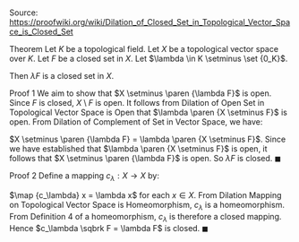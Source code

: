# 

Source: https://proofwiki.org/wiki/Dilation_of_Closed_Set_in_Topological_Vector_Space_is_Closed_Set

Theorem
Let $K$ be a topological field.
Let $X$ be a topological vector space over $K$. 
Let $F$ be a closed set in $X$. 
Let $\lambda \in K \setminus \set {0_K}$.

Then $\lambda F$ is a closed set in $X$.


Proof 1
We aim to show that $X \setminus \paren {\lambda F}$ is open.
Since $F$ is closed, $X \setminus F$ is open.
It follows from Dilation of Open Set in Topological Vector Space is Open that $\lambda \paren {X \setminus F}$ is open.
From Dilation of Complement of Set in Vector Space, we have: 

$X \setminus \paren {\lambda F} = \lambda \paren {X \setminus F}$.
Since we have established that $\lambda \paren {X \setminus F}$ is open, it follows that $X \setminus \paren {\lambda F}$ is open.
So $\lambda F$ is closed.
$\blacksquare$


Proof 2
Define a mapping $c_\lambda : X \to X$ by:

$\map {c_\lambda} x = \lambda x$
for each $x \in X$.
From Dilation Mapping on Topological Vector Space is Homeomorphism, $c_\lambda$ is a homeomorphism.
From Definition 4 of a homeomorphism, $c_\lambda$ is therefore a closed mapping.
Hence $c_\lambda \sqbrk F = \lambda F$ is closed.
$\blacksquare$





